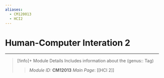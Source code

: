 ```yaml
---
aliases:
  - CM120013
  - HCI2
---
```

# Human-Computer Interation 2
---
> [!info]+ Module Details
> Includes information about the (genus:: Tag)
> > *Module ID:* **CM12013**
> > *Main Page*: [[HCI 2]]
